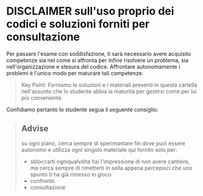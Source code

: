 # DISCLAIMER sull'uso proprio dei codici e soluzioni forniti per consultazione

Per passare l'esame con soddisfazione, ti sarà necessario avere acquisito competenze sia nel come si affronta per infine risolvere un problema, sia nell'organizzazione e stesura del codice.
Affrontare autonomamente i problemi è l'unico modo per maturare tali competenze.

>Key Point: Forniamo le soluzioni e i materiali presenti in questa cartella nell'assunto che lo studente abbia la maturità per gestirsi come per lui più conveniente.

Confidiamo pertanto lo studente segua il seguente consiglio:

> ## Advise
>
>su ogni piano, cerca sempre di sperimantare fin dove puoi essere autonomo e utilizza ogni singolo materiale qui fornito solo per:
>
> - sbloccarti ogniqualvolta hai l'impressione di non avere cantiere, ma cerca sempre di rimetterti in sella appena percepisci che uno spunto ti ha già rimesso in gioco
> - confronto
> - consultazione
